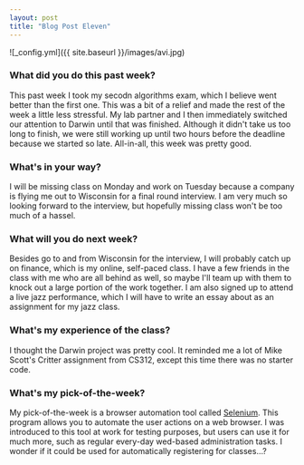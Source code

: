 ```yaml
---
layout: post
title: "Blog Post Eleven"
---
```


![_config.yml]({{ site.baseurl }}/images/avi.jpg)

### What did you do this past week?
This past week I took my secodn algorithms exam, which I believe went better than the first one. This was a bit of a relief and made the rest of the week a little less stressful. My lab partner and I then immediately switched our attention to Darwin until that was finished. Although it didn't take us too long to finish, we were still working up until two hours before the deadline because we started so late. All-in-all, this week was pretty good.

### What's in your way?
I will be missing class on Monday and work on Tuesday because a company is flying me out to Wisconsin for a final round interview. I am very much so looking forward to the interview, but hopefully missing class won't be too much of a hassel.

### What will you do next week?
Besides go to and from Wisconsin for the interview, I will probably catch up on finance, which is my online, self-paced class. I have a few friends in the class with me who are all behind as well, so maybe I'll team up with them to knock out a large portion of the work together. I am also signed up to attend a live jazz performance, which I will have to write an essay about as an assignment for my jazz class. 

### What's my experience of the class?
I thought the Darwin project was pretty cool. It reminded me a lot of Mike Scott's Critter assignment from CS312, except this time there was no starter code.  

### What's my pick-of-the-week?
My pick-of-the-week is a browser automation tool called [Selenium](http://www.seleniumhq.org). This program allows you to automate the user actions on a web browser. I was introduced to this tool at work for testing purposes, but users can use it for much more, such as regular every-day wed-based administration tasks. I wonder if it could be used for automatically registering for classes...? 

